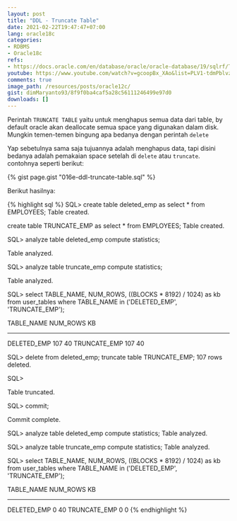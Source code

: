 ```yaml
---
layout: post
title: "DDL - Truncate Table"
date: 2021-02-22T19:47:47+07:00
lang: oracle18c
categories:
- RDBMS
- Oracle18c
refs: 
- https://docs.oracle.com/en/database/oracle/oracle-database/19/sqlrf/TRUNCATE-TABLE.html#GUID-B76E5846-75B5-4876-98EC-439E15E4D8A4
youtube: https://www.youtube.com/watch?v=gcoopBx_XAo&list=PLV1-tdmPblvzqS-Z57hZ_spTRtVvnYYpV&index=78
comments: true
image_path: /resources/posts/oracle12c/
gist: dimMaryanto93/8f9f0ba4caf5a28c56111246499e97d0
downloads: []
---
```


Perintah `TRUNCATE TABLE` yaitu untuk menghapus semua data dari table, by default oracle akan deallocate semua space yang digunakan dalam disk. Mungkin temen-temen bingung apa bedanya dengan perintah `delete`

Yap sebetulnya sama saja tujuannya adalah menghapus data, tapi disini bedanya adalah pemakaian space setelah di `delete` atau `truncate`. contohnya seperti berikut:

{% gist page.gist "016e-ddl-truncate-table.sql" %}

Berikut hasilnya:

{% highlight sql %}
SQL> create table deleted_emp as
select *
from EMPLOYEES;
Table created.

create table TRUNCATE_EMP as
select *
from EMPLOYEES;
Table created.

SQL> analyze table deleted_emp compute statistics;

Table analyzed.

SQL> analyze table truncate_emp compute statistics;

Table analyzed.

SQL> select TABLE_NAME, NUM_ROWS, ((BLOCKS * 8192) / 1024) as kb
from user_tables
where TABLE_NAME in ('DELETED_EMP', 'TRUNCATE_EMP');

TABLE_NAME              NUM_ROWS         KB
---------------------   ---------- ----------
DELETED_EMP             107         40
TRUNCATE_EMP            107         40


SQL> delete from deleted_emp;
truncate table TRUNCATE_EMP;
107 rows deleted.

SQL>

Table truncated.

SQL> commit;

Commit complete.

SQL> analyze table deleted_emp compute statistics;
Table analyzed.

SQL> analyze table truncate_emp compute statistics;
Table analyzed.

SQL> select TABLE_NAME, NUM_ROWS, ((BLOCKS * 8192) / 1024) as kb
from user_tables
where TABLE_NAME in ('DELETED_EMP', 'TRUNCATE_EMP');

TABLE_NAME            NUM_ROWS         KB
--------------------- ---------- ----------
DELETED_EMP           0          40
TRUNCATE_EMP          0           0
{% endhighlight %}
